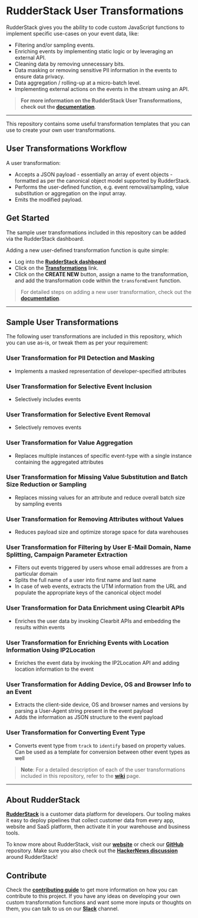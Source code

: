 # RudderStack User Transformations

RudderStack gives you the ability to code custom JavaScript functions to implement specific use-cases on your event data, like:

* Filtering and/or sampling events.
* Enriching events by implementing static logic or by leveraging an external API.
* Cleaning data by removing unnecessary bits.
* Data masking or removing sensitive PII information in the events to ensure data privacy.
* Data aggregation / rolling-up at a micro-batch level.
* Implementing external actions on the events in the stream using an API.

>**For more information on the RudderStack User Transformations, check out the [documentation](https://docs.rudderstack.com/adding-a-new-user-transformation-in-rudderstack)**.
-----

This repository contains some useful transformation templates that you can use to create your own user transformations.

## User Transformations Workflow

A user transformation:

- Accepts a JSON payload - essentially an array of event objects - formatted as per the canonical object model supported by RudderStack.
- Performs the user-defined function, e.g. event removal/sampling, value substitution or aggregation on the input array.
- Emits the modified payload.

## Get Started

The sample user transformations included in this repository can be added via the RudderStack dashboard.

Adding a new user-defined transformation function is quite simple:
- Log into the [**RudderStack dashboard**](https://app.rudderstack.com/)
- Click on the [**Transformations**](https://app.rudderstack.com/transformations) link.
- Click on the **CREATE NEW** button, assign a name to the transformation, and add the transformation code within the `transformEvent` function.

>For detailed steps on adding a new user transformation, check out the [**documentation**](https://docs.rudderstack.com/getting-started/adding-a-new-user-transformation-in-rudderstack).
-----


## Sample User Transformations 


The following user transformations are included in this repository, which you can use as-is, or tweak them as per your requirement:

### **User Transformation for PII Detection and Masking**
- Implements a masked representation of developer-specified attributes

### **User Transformation for Selective Event Inclusion**
- Selectively includes events

### **User Transformation for Selective Event Removal**
- Selectively removes events

### **User Transformation for Value Aggregation**
- Replaces multiple instances of specific event-type with a single instance containing the aggregated attributes

### **User Transformation for Missing Value Substitution and Batch Size Reduction or Sampling**
- Replaces missing values for an attribute and reduce overall batch size by sampling events

### **User Transformation for Removing Attributes without Values**
- Reduces payload size and optimize storage space for data warehouses

### **User Transformation for Filtering by User E-Mail Domain, Name Splitting, Campaign Parameter Extraction**
- Filters out events triggered by users whose email addresses are from a particular domain
- Splits the full name of a user into first name and last name
- In case of web events, extracts the UTM information from the URL and populate the appropriate keys of the canonical object model

### **User Transformation for Data Enrichment using Clearbit APIs**
- Enriches the user data by invoking Clearbit APIs and embedding the results within events

### **User Transformation for Enriching Events with Location Information Using IP2Location**
- Enriches the event data by invoking the IP2Location API and adding location information to the event

### **User Transformation for Adding Device, OS and Browser Info to an Event**
- Extracts the client-side device, OS and browser names and versions by parsing a User-Agent string present in the event payload
- Adds the information as JSON structure to the event payload

### **User Transformation for Converting Event Type**
- Converts event type from `track` to `identify` based on property values. Can be used as a template for conversion between other event types as well

>**Note**: For a detailed description of each of the user transformations included in this repository, refer to the [**wiki**](https://github.com/rudderlabs/sample-user-transformers/wiki/Sample-User-Transformations) page.
------

## About RudderStack

[**RudderStack**](https://rudderstack.com/) is a customer data platform for developers.  Our tooling makes it easy to deploy pipelines that collect customer data from every app, website and SaaS platform, then activate it in your warehouse and business tools.

To know more about RudderStack, visit our [**website**](https://rudderstack.com/) or check our [**GitHub**](https://github.com/rudderlabs) repository. Make sure you also check out the [**HackerNews discussion**](https://news.ycombinator.com/item?id=21081756) around RudderStack!

## Contribute

Check the [**contributing guide**](https://github.com/rudderlabs/rudder-server/blob/master/CONTRIBUTING.md) to get more information on how you can contribute to this project. If you have any ideas on developing your own custom transformation functions and want some more inputs or thoughts on them, you can talk to us on our [**Slack**](https://resources.rudderstack.com/join-rudderstack-slack) channel.
